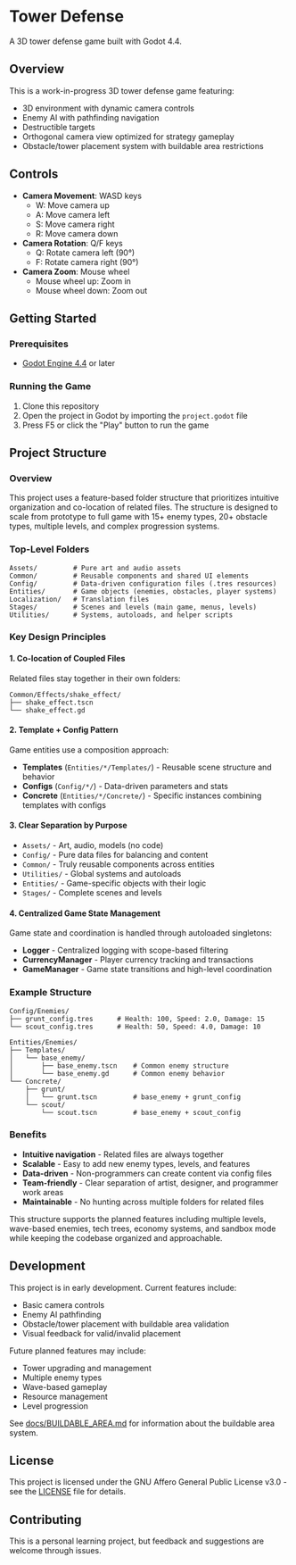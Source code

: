 # Tower Defense

A 3D tower defense game built with Godot 4.4.

## Overview

This is a work-in-progress 3D tower defense game featuring:
- 3D environment with dynamic camera controls
- Enemy AI with pathfinding navigation
- Destructible targets
- Orthogonal camera view optimized for strategy gameplay
- Obstacle/tower placement system with buildable area restrictions

## Controls

- **Camera Movement**: WASD keys
  - W: Move camera up
  - A: Move camera left  
  - S: Move camera right
  - R: Move camera down
- **Camera Rotation**: Q/F keys
  - Q: Rotate camera left (90°)
  - F: Rotate camera right (90°)
- **Camera Zoom**: Mouse wheel
  - Mouse wheel up: Zoom in
  - Mouse wheel down: Zoom out

## Getting Started

### Prerequisites

- [Godot Engine 4.4](https://godotengine.org/download) or later

### Running the Game

1. Clone this repository
2. Open the project in Godot by importing the `project.godot` file
3. Press F5 or click the "Play" button to run the game

## Project Structure

### Overview

This project uses a feature-based folder structure that prioritizes intuitive organization and co-location of related files. The structure is designed to scale from prototype to full game with 15+ enemy types, 20+ obstacle types, multiple levels, and complex progression systems.

### Top-Level Folders

```
Assets/         # Pure art and audio assets
Common/         # Reusable components and shared UI elements
Config/         # Data-driven configuration files (.tres resources)
Entities/       # Game objects (enemies, obstacles, player systems)
Localization/   # Translation files
Stages/         # Scenes and levels (main game, menus, levels)
Utilities/      # Systems, autoloads, and helper scripts
```

### Key Design Principles

#### 1. **Co-location of Coupled Files**
Related files stay together in their own folders:
```
Common/Effects/shake_effect/
├── shake_effect.tscn
└── shake_effect.gd
```

#### 2. **Template + Config Pattern**
Game entities use a composition approach:
- **Templates** (`Entities/*/Templates/`) - Reusable scene structure and behavior
- **Configs** (`Config/*/`) - Data-driven parameters and stats
- **Concrete** (`Entities/*/Concrete/`) - Specific instances combining templates with configs

#### 3. **Clear Separation by Purpose**
- `Assets/` - Art, audio, models (no code)
- `Config/` - Pure data files for balancing and content
- `Common/` - Truly reusable components across entities
- `Utilities/` - Global systems and autoloads
- `Entities/` - Game-specific objects with their logic
- `Stages/` - Complete scenes and levels

#### 4. **Centralized Game State Management**
Game state and coordination is handled through autoloaded singletons:
- **Logger** - Centralized logging with scope-based filtering
- **CurrencyManager** - Player currency tracking and transactions
- **GameManager** - Game state transitions and high-level coordination

### Example Structure

```
Config/Enemies/
├── grunt_config.tres      # Health: 100, Speed: 2.0, Damage: 15
└── scout_config.tres      # Health: 50, Speed: 4.0, Damage: 10

Entities/Enemies/
├── Templates/
│   └── base_enemy/
│       ├── base_enemy.tscn    # Common enemy structure
│       └── base_enemy.gd      # Common enemy behavior
└── Concrete/
    ├── grunt/
    │   └── grunt.tscn         # base_enemy + grunt_config
    └── scout/
        └── scout.tscn         # base_enemy + scout_config
```

### Benefits

- **Intuitive navigation** - Related files are always together
- **Scalable** - Easy to add new enemy types, levels, and features
- **Data-driven** - Non-programmers can create content via config files
- **Team-friendly** - Clear separation of artist, designer, and programmer work areas
- **Maintainable** - No hunting across multiple folders for related files

This structure supports the planned features including multiple levels, wave-based enemies, tech trees, economy systems, and sandbox mode while keeping the codebase organized and approachable.

## Development

This project is in early development. Current features include:
- Basic camera controls
- Enemy AI pathfinding
- Obstacle/tower placement with buildable area validation
- Visual feedback for valid/invalid placement

Future planned features may include:
- Tower upgrading and management
- Multiple enemy types
- Wave-based gameplay
- Resource management
- Level progression

See [docs/BUILDABLE_AREA.md](docs/BUILDABLE_AREA.md) for information about the buildable area system.

## License

This project is licensed under the GNU Affero General Public License v3.0 - see the [LICENSE](LICENSE) file for details.

## Contributing

This is a personal learning project, but feedback and suggestions are welcome through issues.
